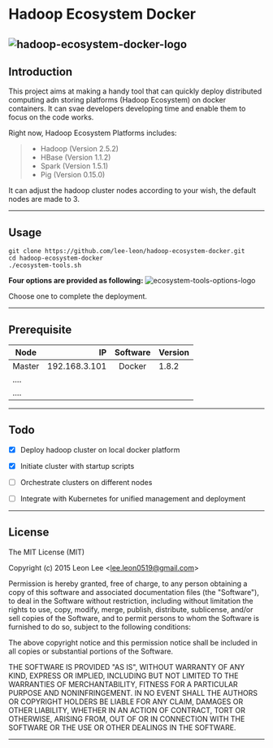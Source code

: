 

# **Hadoop Ecosystem Docker**
![hadoop-ecosystem-docker-logo](http://lee-leon.github.io/images/github/logo/hadoop-ecosystem-docker-logo.jpg)
------


## **Introduction**
This project aims at making a handy tool that can quickly deploy distributed computing adn storing platforms (Hadoop Ecosystem) on docker containers. It can svae developers developing time and enable them to focus on the code works.

Right now, Hadoop Ecosystem Platforms includes:
> * Hadoop (Version 2.5.2)
> * HBase (Version 1.1.2)
> * Spark (Version 1.5.1)
> * Pig (Version 0.15.0)

It can adjust the hadoop cluster nodes according to your wish, the default nodes are made to 3. 


------
## **Usage**
```shell
git clone https://github.com/lee-leon/hadoop-ecosystem-docker.git
cd hadoop-ecosystem-docker
./ecosystem-tools.sh
```
**Four options are provided as following:**
![ecosystem-tools-options-logo](http://lee-leon.github.io/images/github/hadoop-ecosystem-docker/1.png)

Choose one to complete the deployment.

------
## **Prerequisite**
| Node           | IP            |  Software  | Version  |
| --------       | -----:        | :----:     | ---------|
| Master         |192.168.3.101  | Docker     | 1.8.2    |
| ....           |               |            |          |
| ....           |               |            |          


------
## **Todo**
- [X] Deploy hadoop cluster on local docker platform
- [X] Initiate cluster with startup scripts
- [ ] Orchestrate clusters on different nodes
- [ ] Integrate with Kubernetes for unified management and deployment


------
## **License**
The MIT License (MIT)

Copyright (c) 2015 Leon Lee \<lee.leon0519@gmail.com\>

Permission is hereby granted, free of charge, to any person obtaining a copy
of this software and associated documentation files (the "Software"), to deal
in the Software without restriction, including without limitation the rights
to use, copy, modify, merge, publish, distribute, sublicense, and/or sell
copies of the Software, and to permit persons to whom the Software is
furnished to do so, subject to the following conditions:

The above copyright notice and this permission notice shall be included in all
copies or substantial portions of the Software.

THE SOFTWARE IS PROVIDED "AS IS", WITHOUT WARRANTY OF ANY KIND, EXPRESS OR
IMPLIED, INCLUDING BUT NOT LIMITED TO THE WARRANTIES OF MERCHANTABILITY,
FITNESS FOR A PARTICULAR PURPOSE AND NONINFRINGEMENT. IN NO EVENT SHALL THE
AUTHORS OR COPYRIGHT HOLDERS BE LIABLE FOR ANY CLAIM, DAMAGES OR OTHER
LIABILITY, WHETHER IN AN ACTION OF CONTRACT, TORT OR OTHERWISE, ARISING FROM,
OUT OF OR IN CONNECTION WITH THE SOFTWARE OR THE USE OR OTHER DEALINGS IN THE
SOFTWARE.

------
